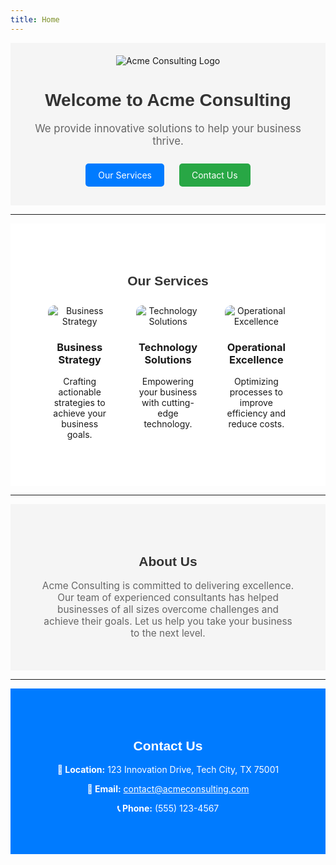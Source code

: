 ```yaml
---
title: Home
---
```


<div style="text-align: center; background-color: #f5f5f5; padding: 20px;">
    <img src="https://via.placeholder.com/200x50?text=Acme+Consulting" alt="Acme Consulting Logo">
    <h1 style="font-family: Arial, sans-serif; color: #333;">Welcome to Acme Consulting</h1>
    <p style="font-size: 1.2em; color: #666;">We provide innovative solutions to help your business thrive.</p>
    <a href="#services" style="display: inline-block; margin: 10px; padding: 10px 20px; background-color: #007BFF; color: white; text-decoration: none; border-radius: 5px;">Our Services</a>
    <a href="#contact" style="display: inline-block; margin: 10px; padding: 10px 20px; background-color: #28A745; color: white; text-decoration: none; border-radius: 5px;">Contact Us</a>
</div>

---

<div id="services" style="padding: 50px; background-color: #fff;">
    <h2 style="text-align: center; font-family: Arial, sans-serif; color: #333;">Our Services</h2>
    <div style="display: flex; justify-content: center; gap: 20px; flex-wrap: wrap;">
        <div style="flex: 1; max-width: 300px; text-align: center; padding: 10px;">
            <img src="https://via.placeholder.com/300x200?text=Business+Strategy" alt="Business Strategy" style="border-radius: 10px;">
            <h3>Business Strategy</h3>
            <p>Crafting actionable strategies to achieve your business goals.</p>
        </div>
        <div style="flex: 1; max-width: 300px; text-align: center; padding: 10px;">
            <img src="https://via.placeholder.com/300x200?text=Technology+Solutions" alt="Technology Solutions" style="border-radius: 10px;">
            <h3>Technology Solutions</h3>
            <p>Empowering your business with cutting-edge technology.</p>
        </div>
        <div style="flex: 1; max-width: 300px; text-align: center; padding: 10px;">
            <img src="https://via.placeholder.com/300x200?text=Operational+Excellence" alt="Operational Excellence" style="border-radius: 10px;">
            <h3>Operational Excellence</h3>
            <p>Optimizing processes to improve efficiency and reduce costs.</p>
        </div>
    </div>
</div>

---

<div id="about" style="padding: 50px; background-color: #f5f5f5;">
    <h2 style="text-align: center; font-family: Arial, sans-serif; color: #333;">About Us</h2>
    <p style="text-align: center; font-size: 1.1em; max-width: 800px; margin: auto; color: #666;">
        Acme Consulting is committed to delivering excellence. Our team of experienced consultants has helped businesses of all sizes overcome challenges and achieve their goals. Let us help you take your business to the next level.
    </p>
</div>

---

<div id="contact" style="padding: 50px; background-color: #007BFF; color: white;">
    <h2 style="text-align: center; font-family: Arial, sans-serif;">Contact Us</h2>
    <div style="text-align: center;">
        <p><strong>📍 Location:</strong> 123 Innovation Drive, Tech City, TX 75001</p>
        <p><strong>📧 Email:</strong> <a href="mailto:contact@acmeconsulting.com" style="color: white; text-decoration: underline;">contact@acmeconsulting.com</a></p>
        <p><strong>📞 Phone:</strong> (555) 123-4567</p>
    </div>
</div>
